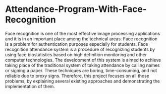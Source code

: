 # Attendance-Program-With-Face-Recognition

Face recognition is one of the most effective image processing applications and it is in an important
place among the technical areas. Face recognition is a problem for authentication purposes
especially for students. Face recognition attendance system is a procedure of recognizing
students by using face biostatistics based on high definition monitoring and other computer
technologies. The development of this system is aimed to achieve taking place of the traditional
system of taking attendance by calling names or signing a paper. These techniques are boring,
time-consuming, and not reliable due to proxy signs. Therefore, this project focuses on all those
problems, by explaining several existing approaches and demonstrating the implementation of them.
